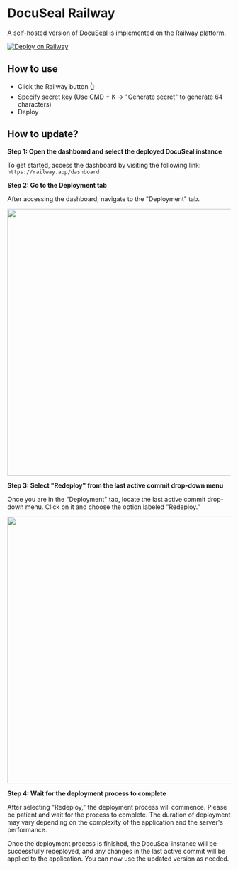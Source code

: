 # DocuSeal Railway

A self-hosted version of [DocuSeal](https://www.docuseal.co/) is implemented on the Railway platform.

[![Deploy on Railway](https://railway.app/button.svg)](https://railway.app/template/IGoDnc?referralCode=ruU7JR)

## How to use

- Click the Railway button 👆
- Specify secret key (Use CMD + K -> "Generate secret" to generate 64 characters)
- Deploy

## How to update?

**Step 1: Open the dashboard and select the deployed DocuSeal instance**

To get started, access the dashboard by visiting the following link: `https://railway.app/dashboard`

**Step 2: Go to the Deployment tab**

After accessing the dashboard, navigate to the "Deployment" tab.

<img src="https://github.com/docusealco/docuseal/assets/1176367/3baee1d7-a5bc-4468-80e7-18874a109e1a" width="600">

**Step 3: Select "Redeploy" from the last active commit drop-down menu**

Once you are in the "Deployment" tab, locate the last active commit drop-down menu. Click on it and choose the option labeled "Redeploy."

<img src="https://github.com/docusealco/docuseal/assets/1176367/d84860b6-08c2-4b62-b3e9-565eb8fd0d42" width="600">

**Step 4: Wait for the deployment process to complete**

After selecting "Redeploy," the deployment process will commence. Please be patient and wait for the process to complete. The duration of deployment may vary depending on the complexity of the application and the server's performance.

Once the deployment process is finished, the DocuSeal instance will be successfully redeployed, and any changes in the last active commit will be applied to the application. You can now use the updated version as needed.
